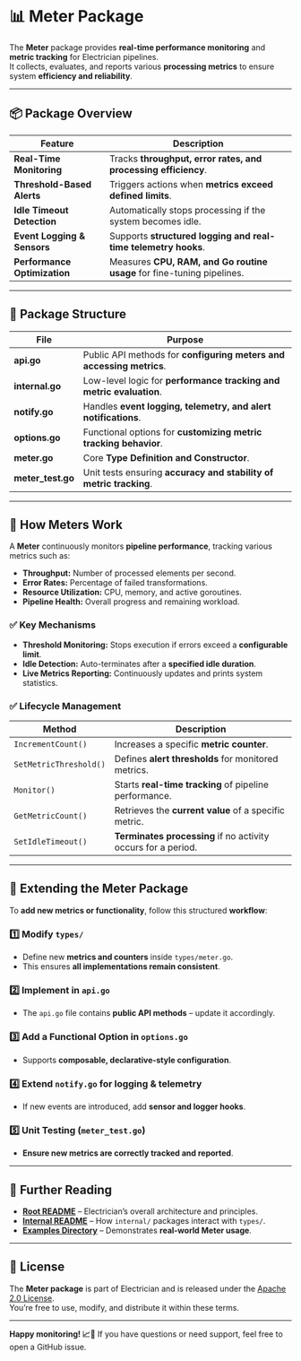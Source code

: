 # 📊 Meter Package

The **Meter** package provides **real-time performance monitoring** and **metric tracking** for Electrician pipelines.  
It collects, evaluates, and reports various **processing metrics** to ensure system **efficiency and reliability**.

---

## 📦 Package Overview

| Feature                      | Description                                                            |
| ---------------------------- | ---------------------------------------------------------------------- |
| **Real-Time Monitoring**     | Tracks **throughput, error rates, and processing efficiency**.         |
| **Threshold-Based Alerts**   | Triggers actions when **metrics exceed defined limits**.               |
| **Idle Timeout Detection**   | Automatically stops processing if the system becomes idle.             |
| **Event Logging & Sensors**  | Supports **structured logging and real-time telemetry hooks**.         |
| **Performance Optimization** | Measures **CPU, RAM, and Go routine usage** for fine-tuning pipelines. |

---

## 📂 Package Structure

| File              | Purpose                                                              |
| ----------------- | -------------------------------------------------------------------- |
| **api.go**        | Public API methods for **configuring meters and accessing metrics**. |
| **internal.go**   | Low-level logic for **performance tracking and metric evaluation**.  |
| **notify.go**     | Handles **event logging, telemetry, and alert notifications**.       |
| **options.go**    | Functional options for **customizing metric tracking behavior**.     |
| **meter.go**      | Core **Type Definition and Constructor**.                            |
| **meter_test.go** | Unit tests ensuring **accuracy and stability of metric tracking**.   |

---

## 🔧 How Meters Work

A **Meter** continuously monitors **pipeline performance**, tracking various metrics such as:

- **Throughput:** Number of processed elements per second.
- **Error Rates:** Percentage of failed transformations.
- **Resource Utilization:** CPU, memory, and active goroutines.
- **Pipeline Health:** Overall progress and remaining workload.

### ✅ **Key Mechanisms**

- **Threshold Monitoring:** Stops execution if errors exceed a **configurable limit**.
- **Idle Detection:** Auto-terminates after a **specified idle duration**.
- **Live Metrics Reporting:** Continuously updates and prints system statistics.

### ✅ **Lifecycle Management**

| Method                 | Description                                                   |
| ---------------------- | ------------------------------------------------------------- |
| `IncrementCount()`     | Increases a specific **metric counter**.                      |
| `SetMetricThreshold()` | Defines **alert thresholds** for monitored metrics.           |
| `Monitor()`            | Starts **real-time tracking** of pipeline performance.        |
| `GetMetricCount()`     | Retrieves the **current value** of a specific metric.         |
| `SetIdleTimeout()`     | **Terminates processing** if no activity occurs for a period. |

---

## 🔧 Extending the Meter Package

To **add new metrics or functionality**, follow this structured **workflow**:

### 1️⃣ Modify `types/`

- Define new **metrics and counters** inside `types/meter.go`.
- This ensures **all implementations remain consistent**.

### 2️⃣ Implement in `api.go`

- The `api.go` file contains **public API methods** – update it accordingly.

### 3️⃣ Add a Functional Option in `options.go`

- Supports **composable, declarative-style configuration**.

### 4️⃣ Extend `notify.go` for logging & telemetry

- If new events are introduced, add **sensor and logger hooks**.

### 5️⃣ Unit Testing (`meter_test.go`)

- **Ensure new metrics are correctly tracked and reported**.

---

## 📖 Further Reading

- **[Root README](../../../README.md)** – Electrician’s overall architecture and principles.
- **[Internal README](../README.MD)** – How `internal/` packages interact with `types/`.
- **[Examples Directory](../../../example/meter_example/)** – Demonstrates **real-world Meter usage**.

---

## 📝 License

The **Meter package** is part of Electrician and is released under the [Apache 2.0 License](../../../LICENSE).  
You’re free to use, modify, and distribute it within these terms.

---

**Happy monitoring! 📈🚀** If you have questions or need support, feel free to open a GitHub issue.
